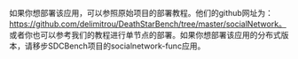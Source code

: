 如果你想部署该应用，可以参照原始项目的部署教程。他们的github网址为：https://github.com/delimitrou/DeathStarBench/tree/master/socialNetwork。 或者你也可以参考我们的教程进行单节点的部署。如果你想部署该应用的分布式版本，请移步SDCBench项目的socialnetwork-func应用。

